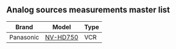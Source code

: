 ## Analog sources measurements master list

| Brand     | Model                                  | Type |
|-----------|----------------------------------------|------|
| Panasonic | [NV-HD750](./Bowers%26Wilkins_685_mk1) | VCR  |  